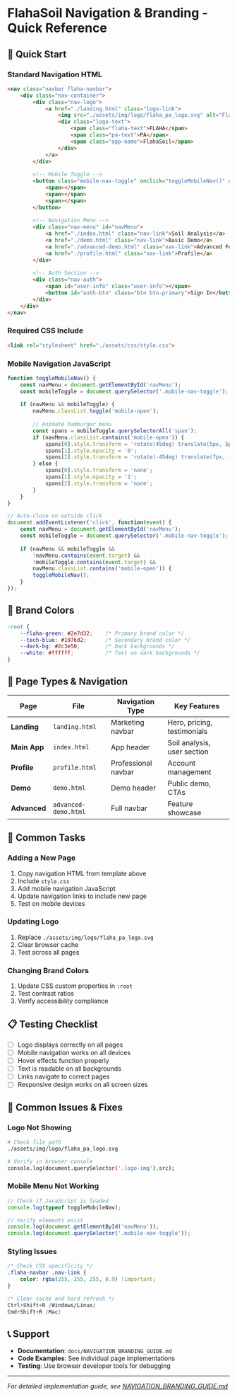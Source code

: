 # FlahaSoil Navigation & Branding - Quick Reference

## 🚀 Quick Start

### Standard Navigation HTML

```html
<nav class="navbar flaha-navbar">
    <div class="nav-container">
        <div class="nav-logo">
            <a href="./landing.html" class="logo-link">
                <img src="./assets/img/logo/flaha_pa_logo.svg" alt="Flaha PA" class="logo-img">
                <div class="logo-text">
                    <span class="flaha-text">FLAHA</span>
                    <span class="pa-text">PA</span>
                    <span class="app-name">FlahaSoil</span>
                </div>
            </a>
        </div>
        
        <!-- Mobile Toggle -->
        <button class="mobile-nav-toggle" onclick="toggleMobileNav()" aria-label="Toggle navigation">
            <span></span>
            <span></span>
            <span></span>
        </button>
        
        <!-- Navigation Menu -->
        <div class="nav-menu" id="navMenu">
            <a href="./index.html" class="nav-link">Soil Analysis</a>
            <a href="./demo.html" class="nav-link">Basic Demo</a>
            <a href="./advanced-demo.html" class="nav-link">Advanced Features</a>
            <a href="./profile.html" class="nav-link">Profile</a>
        </div>
        
        <!-- Auth Section -->
        <div class="nav-auth">
            <span id="user-info" class="user-info"></span>
            <button id="auth-btn" class="btn btn-primary">Sign In</button>
        </div>
    </div>
</nav>
```

### Required CSS Include

```html
<link rel="stylesheet" href="./assets/css/style.css">
```

### Mobile Navigation JavaScript

```javascript
function toggleMobileNav() {
    const navMenu = document.getElementById('navMenu');
    const mobileToggle = document.querySelector('.mobile-nav-toggle');
    
    if (navMenu && mobileToggle) {
        navMenu.classList.toggle('mobile-open');
        
        // Animate hamburger menu
        const spans = mobileToggle.querySelectorAll('span');
        if (navMenu.classList.contains('mobile-open')) {
            spans[0].style.transform = 'rotate(45deg) translate(5px, 5px)';
            spans[1].style.opacity = '0';
            spans[2].style.transform = 'rotate(-45deg) translate(7px, -6px)';
        } else {
            spans[0].style.transform = 'none';
            spans[1].style.opacity = '1';
            spans[2].style.transform = 'none';
        }
    }
}

// Auto-close on outside click
document.addEventListener('click', function(event) {
    const navMenu = document.getElementById('navMenu');
    const mobileToggle = document.querySelector('.mobile-nav-toggle');
    
    if (navMenu && mobileToggle && 
        !navMenu.contains(event.target) && 
        !mobileToggle.contains(event.target) &&
        navMenu.classList.contains('mobile-open')) {
        toggleMobileNav();
    }
});
```

## 🎨 Brand Colors

```css
:root {
    --flaha-green: #2e7d32;    /* Primary brand color */
    --tech-blue: #1976d2;      /* Secondary brand color */
    --dark-bg: #2c3e50;        /* Dark backgrounds */
    --white: #ffffff;          /* Text on dark backgrounds */
}
```

## 📱 Page Types & Navigation

| Page | File | Navigation Type | Key Features |
|------|------|----------------|--------------|
| **Landing** | `landing.html` | Marketing navbar | Hero, pricing, testimonials |
| **Main App** | `index.html` | App header | Soil analysis, user section |
| **Profile** | `profile.html` | Professional navbar | Account management |
| **Demo** | `demo.html` | Demo header | Public demo, CTAs |
| **Advanced** | `advanced-demo.html` | Full navbar | Feature showcase |

## 🔧 Common Tasks

### Adding a New Page

1. Copy navigation HTML from template above
2. Include `style.css`
3. Add mobile navigation JavaScript
4. Update navigation links to include new page
5. Test on mobile devices

### Updating Logo

1. Replace `./assets/img/logo/flaha_pa_logo.svg`
2. Clear browser cache
3. Test across all pages

### Changing Brand Colors

1. Update CSS custom properties in `:root`
2. Test contrast ratios
3. Verify accessibility compliance

## 📋 Testing Checklist

- [ ] Logo displays correctly on all pages
- [ ] Mobile navigation works on all devices
- [ ] Hover effects function properly
- [ ] Text is readable on all backgrounds
- [ ] Links navigate to correct pages
- [ ] Responsive design works on all screen sizes

## 🐛 Common Issues & Fixes

### Logo Not Showing
```bash
# Check file path
./assets/img/logo/flaha_pa_logo.svg

# Verify in browser console
console.log(document.querySelector('.logo-img').src);
```

### Mobile Menu Not Working
```javascript
// Check if JavaScript is loaded
console.log(typeof toggleMobileNav);

// Verify elements exist
console.log(document.getElementById('navMenu'));
console.log(document.querySelector('.mobile-nav-toggle'));
```

### Styling Issues
```css
/* Check CSS specificity */
.flaha-navbar .nav-link {
    color: rgba(255, 255, 255, 0.9) !important;
}

/* Clear cache and hard refresh */
Ctrl+Shift+R (Windows/Linux)
Cmd+Shift+R (Mac)
```

## 📞 Support

- **Documentation**: `docs/NAVIGATION_BRANDING_GUIDE.md`
- **Code Examples**: See individual page implementations
- **Testing**: Use browser developer tools for debugging

---

*For detailed implementation guide, see [NAVIGATION_BRANDING_GUIDE.md](./NAVIGATION_BRANDING_GUIDE.md)*
